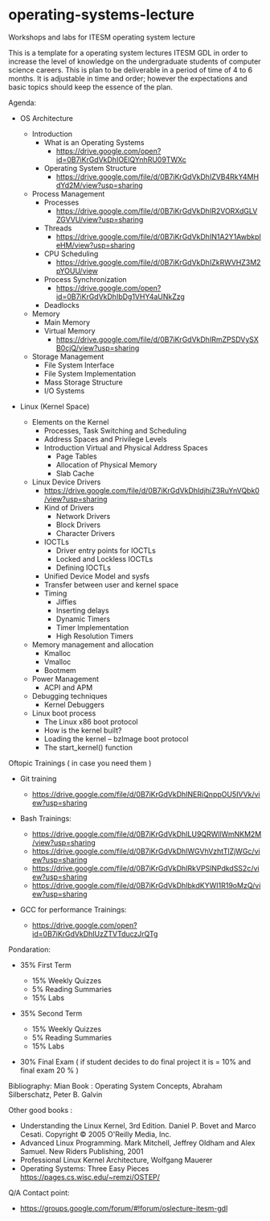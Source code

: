 # operating-systems-lecture

Workshops and labs for ITESM operating system lecture

This is a template for a operating system lectures ITESM GDL
in order to increase the level of knowledge on the undergraduate students of computer science careers. 
This is plan to be deliverable in a period of time of 4 to 6 months. 
It is adjustable  in time and order; however the expectations and basic topics should keep the essence of the plan.

Agenda: 

* OS Architecture
  * Introduction 
    * What is an Operating Systems
      * https://drive.google.com/open?id=0B7iKrGdVkDhIOElQYnhRU09TWXc
    * Operating System Structure
      * https://drive.google.com/file/d/0B7iKrGdVkDhIZVB4RkY4MHdYd2M/view?usp=sharing 
  * Process Management
     * Processes
       * https://drive.google.com/file/d/0B7iKrGdVkDhIR2VORXdGLVZGVVU/view?usp=sharing  
     * Threads
       * https://drive.google.com/file/d/0B7iKrGdVkDhIN1A2Y1AwbkpIeHM/view?usp=sharing 
     * CPU Scheduling
       * https://drive.google.com/file/d/0B7iKrGdVkDhIZkRWVHZ3M2pYOUU/view
     * Process Synchronization
       * https://drive.google.com/open?id=0B7iKrGdVkDhIbDg1VHY4aUNkZzg
     * Deadlocks
  * Memory 
     * Main Memory
     * Virtual Memory
       *  https://drive.google.com/file/d/0B7iKrGdVkDhIRmZPSDVySXB0cjQ/view?usp=sharing
  * Storage Management
     * File System Interface
     * File System Implementation
     * Mass Storage Structure
     * I/O Systems 

* Linux (Kernel Space)
  * Elements on the Kernel 
    * Processes, Task Switching and Scheduling
    * Address Spaces and Privilege Levels
    * Introduction Virtual and Physical Address Spaces
       * Page Tables
       * Allocation of Physical Memory
       * Slab Cache
  * Linux Device Drivers
    * https://drive.google.com/file/d/0B7iKrGdVkDhIdjhiZ3RuYnVQbk0/view?usp=sharing
    * Kind of Drivers
      * Network Drivers 
      * Block Drivers
      * Character Drivers
    * IOCTLs
      * Driver entry points for IOCTLs
      * Locked and Lockless IOCTLs
      * Defining IOCTLs
    * Unified Device Model and sysfs
    * Transfer between user and kernel space
    * Timing
      * Jiffies
      * Inserting delays
      * Dynamic Timers
      * Timer Implementation
      * High Resolution Timers
  * Memory management and allocation
    * Kmalloc
    * Vmalloc
    * Bootmem
  * Power Management
    * ACPI and APM
  * Debugging techniques
    *	Kernel Debuggers
  * Linux boot process
    * The Linux x86 boot protocol
    * How is the kernel built?
    * Loading the kernel – bzImage boot protocol
    * The start_kernel() function


Oftopic Trainings ( in case you need them ) 
  * Git training
    * https://drive.google.com/file/d/0B7iKrGdVkDhINERiQnppOU5IVVk/view?usp=sharing
  * Bash Trainings: 
    * https://drive.google.com/file/d/0B7iKrGdVkDhILU9QRWllWmNKM2M/view?usp=sharing
    * https://drive.google.com/file/d/0B7iKrGdVkDhIWGVhVzhtTlZjWGc/view?usp=sharing
    * https://drive.google.com/file/d/0B7iKrGdVkDhIRkVPSlNPdkdSS2c/view?usp=sharing
    * https://drive.google.com/file/d/0B7iKrGdVkDhIbkdKYWI1R19oMzQ/view?usp=sharing
    
  * GCC for performance Trainings:
    * https://drive.google.com/open?id=0B7iKrGdVkDhIUzZTVTduczJrQTg

Pondaration: 

 * 35% First Term
   * 15% Weekly Quizzes
   * 5% Reading Summaries
   * 15% Labs

 * 35% Second Term
   * 15%  Weekly Quizzes
   * 5% Reading Summaries
   * 15% Labs

* 30% Final Exam ( if student decides to do final project it is = 10% and final exam 20 % ) 

Bibliography: 
Mian Book : Operating System Concepts, Abraham Silberschatz, Peter B. Galvin

Other good books : 
* Understanding the Linux Kernel, 3rd Edition. Daniel P. Bovet and Marco Cesati. Copyright © 2005 O'Reilly Media, Inc.
* Advanced Linux Programming. Mark Mitchell, Jeffrey Oldham and Alex Samuel. New Riders Publishing, 2001
* Professional Linux Kernel Architecture, Wolfgang Mauerer
* Operating Systems: Three Easy Pieces https://pages.cs.wisc.edu/~remzi/OSTEP/

Q/A Contact point: 

* https://groups.google.com/forum/#!forum/oslecture-itesm-gdl
